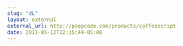 ```yaml
---
slug: "dL"
layout: external
external_url: http://peepcode.com/products/coffeescript
date: 2011-05-12T22:35:44-05:00
---
```

